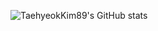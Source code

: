 ![TaehyeokKim89's GitHub stats](https://github-readme-stats.vercel.app/api?username=TaehyeokKim89&show_icons=true&theme=tokyonight)
<!--![Top Langs](https://github-readme-stats.vercel.app/api/top-langs/?username=TaehyeokKim89&layout=Demo&theme=tokyonight)-->

<!--
**TaehyeokKim89/TaehyeokKim89** is a ✨ _special_ ✨ repository because its `README.md` (this file) appears on your GitHub profile.

Here are some ideas to get you started:

- 🔭 I’m currently working on ...
- 🌱 I’m currently learning ...
- 👯 I’m looking to collaborate on ...
- 🤔 I’m looking for help with ...
- 💬 Ask me about ...
- 📫 How to reach me: ...
- 😄 Pronouns: ...
- ⚡ Fun fact: ...
-->
